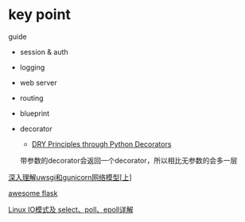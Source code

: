 # key point
guide
- session & auth
- logging
- web server
- routing
- blueprint
- decorator
  + [DRY Principles through Python Decorators](http://y.tsutsumi.io/dry-principles-through-python-decorators.html)
  
  带参数的decorator会返回一个decorator，所以相比无参数的会多一层

[深入理解uwsgi和gunicorn网络模型[上]](http://xiaorui.cc/2017/02/16/%E6%B7%B1%E5%85%A5%E7%90%86%E8%A7%A3uwsgi%E5%92%8Cgunicorn%E7%BD%91%E7%BB%9C%E6%A8%A1%E5%9E%8B%E4%B8%8A/)

[awesome flask](https://github.com/humiaozuzu/awesome-flask)

[Linux IO模式及 select、poll、epoll详解](https://segmentfault.com/a/1190000003063859)
